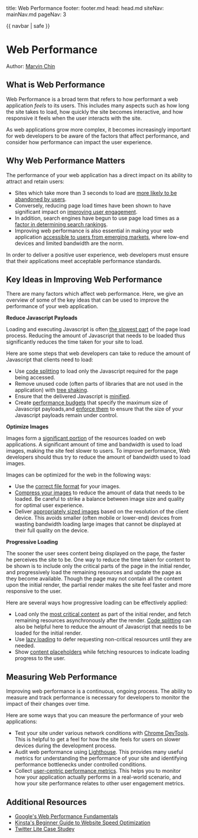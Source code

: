 <frontmatter>
  title: Web Performance
  footer: footer.md
  head: head.md
  siteNav: mainNav.md
  pageNav: 3
</frontmatter>

{{ navbar | safe }}

<div class="website-content">

# Web Performance

Author: [Marvin Chin](https://github.com/marvinchin)

## What is Web Performance

Web Performance is a broad term that refers to how performant a web application *feels* to its users. This includes many aspects such as how long the site takes to load, how quickly the site becomes interactive, and how responsive it feels when the user interacts with the site.

As web applications grow more complex, it becomes increasingly important for web developers to be aware of the factors that affect performance, and consider how performance can impact the user experience.

## Why Web Performance Matters

The performance of your web application has a direct impact on its ability to attract and retain users: 
- Sites which take more than 3 seconds to load are [more likely to be abandoned by users](https://developer.akamai.com/blog/2016/09/14/mobile-load-time-user-abandonment).
- Conversely, reducing page load times have been shown to have significant impact on [improving user engagement](https://medium.com/carousell-insider/how-we-made-carousells-mobile-web-experience-3x-faster-bbb3be93e006).
- In addition, search engines have begun to use page load times as a [factor in determining search rankings](https://webmasters.googleblog.com/2018/01/using-page-speed-in-mobile-search.html).
- Improving web performance is also essential in making your web application [accessible to users from emerging markets](https://building.calibreapp.com/beyond-the-bubble-real-world-performance-9c991dcd5342), where low-end devices and limited bandwidth are the norm.

In order to deliver a positive user experience, web developers must ensure that their applications meet acceptable performance standards.

## Key Ideas in Improving Web Performance
There are many factors which affect web performance. Here, we give an overview of some of the key ideas that can be used to improve the performance of your web application.

**Reduce Javascript Payloads**

Loading and executing Javascript is often [the slowest part](https://medium.com/@addyosmani/the-cost-of-javascript-in-2018-7d8950fbb5d4) of the page load process. Reducing the amount of Javascript that needs to be loaded thus significantly reduces the time taken for your site to load.

Here are some steps that web developers can take to reduce the amount of Javascript that clients need to load:
- Use [code splitting](https://developers.google.com/web/fundamentals/performance/optimizing-javascript/code-splitting/) to load only the Javascript required for the page being accessed.
- Remove unused code (often parts of libraries that are not used in the application) with [tree shaking](https://developers.google.com/web/fundamentals/performance/optimizing-javascript/tree-shaking/).
- Ensure that the delivered Javascript is [minified](https://developers.google.com/web/fundamentals/performance/optimizing-content-efficiency/javascript-startup-optimization/).
- Create [performance budgets](https://infrequently.org/2017/10/can-you-afford-it-real-world-web-performance-budgets/) that specify the maximum size of Javascript payloads,and [enforce them](https://web.dev/fast/incorporate-performance-budgets-into-your-build-tools) to ensure that the size of your Javascript payloads remain under control.

**Optimize Images**

Images form a [significant portion](https://httparchive.org/reports/page-weight) of the resources loaded on web applications. A significant amount of time and bandwidth is used to load images, making the site feel slower to users. To improve performance, Web developers should thus try to reduce the amount of bandwidth used to load images.

Images can be optimized for the web in the following ways:
- Use the [correct file format](https://medium.com/beginners-guide-to-mobile-web-development/web-image-formats-googles-webp-17e2fe5fc53e) for your images.
- [Compress your images](https://www.html5rocks.com/en/tutorials/speed/img-compression/) to reduce the amount of data that needs to be loaded. Be careful to strike a balance between image size and quality for optimal user experience.
- Deliver [appropriately sized images](https://developer.mozilla.org/en-US/docs/Learn/HTML/Multimedia_and_embedding/Responsive_images) based on the resolution of the client device. This avoids smaller (often mobile or lower-end) devices from wasting bandwidth loading large images that cannot be displayed at their full quality on the device.

**Progressive Loading**

The sooner the user sees content being displayed on the page, the faster he perceives the site to be. One way to reduce the time taken for content to be shown is to include only the critical parts of the page in the initial render, and progressively load the remaining resources and update the page as they become available. Though the page may not contain all the content upon the initial render, the partial render makes the site feel faster and more responsive to the user.

Here are several ways how progressive loading can be effectively applied:
- Load only the [most critical content](https://developers.google.com/web/fundamentals/performance/critical-rendering-path/) as part of the initial render, and fetch remaining resources asynchronously after the render. [Code splitting](https://developers.google.com/web/fundamentals/performance/optimizing-javascript/code-splitting/) can also be helpful here to reduce the amount of Javascript that needs to be loaded for the initial render.
- Use [lazy loading](https://developers.google.com/web/fundamentals/performance/lazy-loading-guidance/images-and-video/) to defer requesting non-critical resources until they are needed.
- Show [content placeholders](https://medium.com/@praveencnaik/content-placeholder-the-new-design-trend-for-audience-involvement-e2ab533d7304) while fetching resources to indicate loading progress to the user.

## Measuring Web Performance

Improving web performance is a continuous, ongoing process. The ability to measure and track performance is necessary for developers to monitor the impact of their changes over time.

Here are some ways that you can measure the performance of your web applications:
- Test your site under various network conditions with [Chrome DevTools](https://developers.google.com/web/tools/chrome-devtools/network/network-conditions). This is helpful to get a feel for how the site feels for users on slower devices during the development process.
- Audit web performance using [Lighthouse](https://developers.google.com/web/tools/lighthouse/). This provides many useful metrics for understanding the performance of your site and identifying performance bottlenecks under controlled conditions.
- Collect [user-centric performance metrics](https://developers.google.com/web/fundamentals/performance/user-centric-performance-metrics). This helps you to monitor how your application actually performs in a real-world scenario, and how your site performance relates to other user engagement metrics.


## Additional Resources
- [Google's Web Performance Fundamentals](https://developers.google.com/web/fundamentals/performance/why-performance-matters/)
- [Kinsta's Beginner Guide to Website Speed Optimization](https://kinsta.com/learn/page-speed/)
- [Twitter Lite Case Studey](https://medium.com/@paularmstrong/twitter-lite-and-high-performance-react-progressive-web-apps-at-scale-d28a00e780a3)

</div>